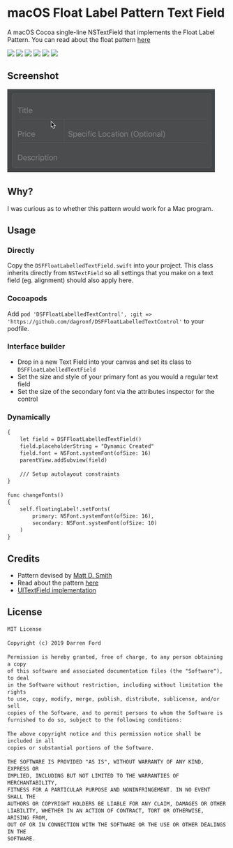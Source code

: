 # macOS Float Label Pattern Text Field

A macOS Cocoa single-line NSTextField that implements the Float Label Pattern.  You can read about the float pattern [here](http://mds.is/float-label-pattern/)

![](https://img.shields.io/github/v/tag/dagronf/DSFFloatLabelledTextControl) ![](https://img.shields.io/badge/macOS-10.11+-red) ![](https://img.shields.io/badge/Swift-5.0-orange.svg)
![](https://img.shields.io/badge/License-MIT-lightgrey) [![](https://img.shields.io/badge/pod-compatible-informational)](https://cocoapods.org) [![](https://img.shields.io/badge/spm-compatible-brightgreen.svg?style=flat)](https://swift.org/package-manager)

## Screenshot

![](https://github.com/dagronf/dagronf.github.io/raw/master/art/projects/DSFFloatingLabel/floating_label_text_field.gif)

## Why?

I was curious as to whether this pattern would work for a Mac program.

## Usage

### Directly
Copy the `DSFFloatLabelledTextField.swift` into your project.  This class inherits directly from `NSTextField` so all settings that you make on a text field (eg. alignment) should also apply here.

### Cocoapods

Add `pod 'DSFFloatLabelledTextControl', :git => 'https://github.com/dagronf/DSFFloatLabelledTextControl'` to your podfile.

### Interface builder

* Drop in a new Text Field into your canvas and set its class to `DSFFloatLabelledTextField`
* Set the size and style of your primary font as you would a regular text field
* Set the size of the secondary font via the attributes inspector for the control

### Dynamically

```
{
	let field = DSFFloatLabelledTextField()
	field.placeholderString = "Dynamic Created"
	field.font = NSFont.systemFont(ofSize: 16)
	parentView.addSubview(field)
		
	/// Setup autolayout constraints
}

func changeFonts()
{
	self.floatingLabel!.setFonts(
		primary: NSFont.systemFont(ofSize: 16),
		secondary: NSFont.systemFont(ofSize: 10)
	)
}

```

## Credits

* Pattern devised by [Matt D. Smith](http://mds.is/matt/)
* Read about the pattern [here](http://mds.is/float-label-pattern/)
* [UITextField implementation](https://github.com/jverdi/JVFloatLabeledTextField)

## License

```
MIT License

Copyright (c) 2019 Darren Ford

Permission is hereby granted, free of charge, to any person obtaining a copy
of this software and associated documentation files (the "Software"), to deal
in the Software without restriction, including without limitation the rights
to use, copy, modify, merge, publish, distribute, sublicense, and/or sell
copies of the Software, and to permit persons to whom the Software is
furnished to do so, subject to the following conditions:

The above copyright notice and this permission notice shall be included in all
copies or substantial portions of the Software.

THE SOFTWARE IS PROVIDED "AS IS", WITHOUT WARRANTY OF ANY KIND, EXPRESS OR
IMPLIED, INCLUDING BUT NOT LIMITED TO THE WARRANTIES OF MERCHANTABILITY,
FITNESS FOR A PARTICULAR PURPOSE AND NONINFRINGEMENT. IN NO EVENT SHALL THE
AUTHORS OR COPYRIGHT HOLDERS BE LIABLE FOR ANY CLAIM, DAMAGES OR OTHER
LIABILITY, WHETHER IN AN ACTION OF CONTRACT, TORT OR OTHERWISE, ARISING FROM,
OUT OF OR IN CONNECTION WITH THE SOFTWARE OR THE USE OR OTHER DEALINGS IN THE
SOFTWARE.
```
